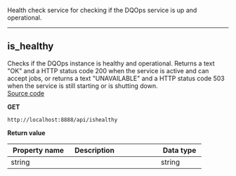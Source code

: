 Health check service for checking if the DQOps service is up and operational.  


___  
## is_healthy  
Checks if the DQOps instance is healthy and operational. Returns a text &quot;OK&quot; and a HTTP status code 200 when the service is active and can accept jobs,  or returns a text &quot;UNAVAILABLE&quot; and a HTTP status code 503 when the service is still starting or is shutting down.  
[Source code](https://github.com/dqops/dqo/blob/develop/distribution/python/dqops/client/api/healthcheck/is_healthy.py)
  

**GET**
```
http://localhost:8888/api/ishealthy  
```

**Return value**  
  
|&nbsp;Property&nbsp;name&nbsp;|&nbsp;Description&nbsp;&nbsp;&nbsp;&nbsp;&nbsp;&nbsp;&nbsp;&nbsp;&nbsp;&nbsp;&nbsp;&nbsp;&nbsp;&nbsp;&nbsp;&nbsp;&nbsp;&nbsp;&nbsp;&nbsp;&nbsp;|&nbsp;Data&nbsp;type&nbsp;|
|---------------|---------------------------------|-----------|
|string||string|







